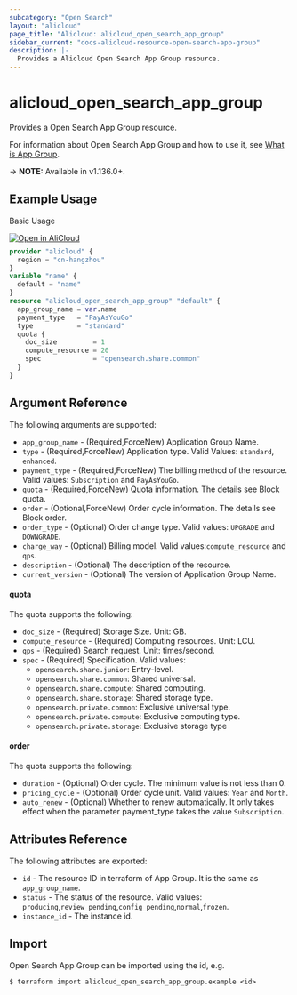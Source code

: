 ```yaml
---
subcategory: "Open Search"
layout: "alicloud"
page_title: "Alicloud: alicloud_open_search_app_group"
sidebar_current: "docs-alicloud-resource-open-search-app-group"
description: |-
  Provides a Alicloud Open Search App Group resource.
---
```


# alicloud\_open\_search\_app\_group

Provides a Open Search App Group resource.

For information about Open Search App Group and how to use it, see [What is App Group](https://www.aliyun.com/product/opensearch).

-> **NOTE:** Available in v1.136.0+.

## Example Usage

Basic Usage

<div style="display: block;margin-bottom: 40px;"><div class="oics-button" style="float: right;position: absolute;margin-bottom: 10px;">
  <a href="https://api.aliyun.com/api-tools/terraform?resource=alicloud_open_search_app_group&exampleId=d08e2f6e-c29c-8b4d-29cf-21a5218bdb10aba27995&activeTab=example&spm=docs.r.open_search_app_group.0.d08e2f6ec2&intl_lang=EN_US" target="_blank">
    <img alt="Open in AliCloud" src="https://img.alicdn.com/imgextra/i1/O1CN01hjjqXv1uYUlY56FyX_!!6000000006049-55-tps-254-36.svg" style="max-height: 44px; max-width: 100%;">
  </a>
</div></div>

```terraform
provider "alicloud" {
  region = "cn-hangzhou"
}
variable "name" {
  default = "name"
}
resource "alicloud_open_search_app_group" "default" {
  app_group_name = var.name
  payment_type   = "PayAsYouGo"
  type           = "standard"
  quota {
    doc_size         = 1
    compute_resource = 20
    spec             = "opensearch.share.common"
  }
}
```

## Argument Reference

The following arguments are supported:

* `app_group_name` - (Required,ForceNew) Application Group Name.
* `type` - (Required,ForceNew) Application type. Valid Values: `standard`, `enhanced`.
* `payment_type` - (Required,ForceNew) The billing method of the resource. Valid values: `Subscription` and `PayAsYouGo`.
* `quota` - (Required,ForceNew) Quota information.  The details see Block quota.
* `order` - (Optional,ForceNew) Order cycle information. The details see Block order.
* `order_type` - (Optional) Order change type. Valid values: `UPGRADE` and `DOWNGRADE`.
* `charge_way` - (Optional) Billing model. Valid values:`compute_resource` and `qps`.
* `description` - (Optional) The description of the resource.
* `current_version` - (Optional) The version of Application Group Name.

#### quota
The quota supports the following:

* `doc_size` - (Required) Storage Size. Unit: GB.
* `compute_resource` - (Required) Computing resources. Unit: LCU.
* `qps` - (Required) Search request. Unit: times/second. 
* `spec` - (Required) Specification. Valid values: 
  * `opensearch.share.junior`: Entry-level.
  * `opensearch.share.common`: Shared universal.
  * `opensearch.share.compute`: Shared computing.
  * `opensearch.share.storage`: Shared storage type.
  * `opensearch.private.common`: Exclusive universal type.
  * `opensearch.private.compute`: Exclusive computing type.
  * `opensearch.private.storage`: Exclusive storage type

#### order
The quota supports the following:
* `duration` - (Optional) Order cycle. The minimum value is not less than 0.
* `pricing_cycle` - (Optional) Order cycle unit. Valid values: `Year` and `Month`.
* `auto_renew` - (Optional) Whether to renew automatically. It only takes effect when the parameter payment_type takes the value `Subscription`.

## Attributes Reference

The following attributes are exported:

* `id` - The resource ID in terraform of App Group. It is the same as `app_group_name`.
* `status` - The status of the resource. Valid values: `producing`,`review_pending`,`config_pending`,`normal`,`frozen`.
* `instance_id` - The instance id.

## Import

Open Search App Group can be imported using the id, e.g.

```shell
$ terraform import alicloud_open_search_app_group.example <id>
```
